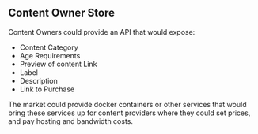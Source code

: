## Content Owner Store

Content Owners could provide an API that would expose:

- Content Category
- Age Requirements
- Preview of content Link
- Label
- Description
- Link to Purchase

The market could provide docker containers or other services that would bring these services up for content providers where they could set prices, and pay hosting and bandwidth costs.
